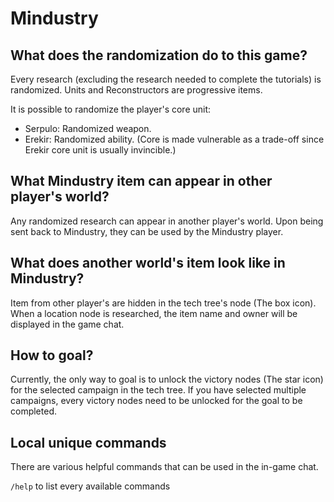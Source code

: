 # Mindustry

## What does the randomization do to this game?
Every research (excluding the research needed to complete the tutorials) is randomized. Units 
and Reconstructors are progressive items.

It is possible to randomize the player's core unit:
- Serpulo: Randomized weapon.
- Erekir: Randomized ability. (Core is made vulnerable as a trade-off since Erekir core unit is 
  usually invincible.)

## What Mindustry item can appear in other player's world?
Any randomized research can appear in another player's world. Upon being sent back to Mindustry, 
they can be used by the Mindustry player.

## What does another world's item look like in Mindustry?
Item from other player's are hidden in the tech tree's node (The box icon). When a location node 
is researched, the item name and owner will be displayed in the game chat.

## How to goal?

Currently, the only way to goal is to unlock the victory nodes (The star icon) for the selected 
campaign in the tech tree. If you have selected multiple campaigns, every victory nodes need to 
be unlocked for the goal to be completed.

## Local unique commands
There are various helpful commands that can be used in the in-game chat.

  ```/help``` to list every available commands